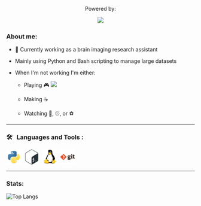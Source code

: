 <a rel="me" href="https://fosstodon.org/@ryantcool"></a>
<p align="center"> Powered by:</p>
<p align="center"><img src="https://media3.giphy.com/media/dRvh1HW5RvBjYZdffi/giphy.gif" width="300"/></p>


### About me: 

- 🏢 Currently working as a brain imaging research assistant
- Mainly using Python and Bash scripting to manage large datasets
- When I'm not working I'm either:
  
	- Playing 🎮 <a href="https://steamcommunity.com/id/loadedvegangoat" alt="Steam Profile"><img src="https://img.shields.io/badge/Loadedvegangoat-%231b2838?logo=steam"/></a>
 
	- Making ☕
   
 	- Watching 🏒, ⚾, or ⚽

--- 

### 🛠️ &nbsp; Languages and Tools :
<p>
	<img src="https://github.com/devicons/devicon/blob/master/icons/python/python-original.svg" title="Python" **alt="Python" width="40" height="40"/>&nbsp;
	<img src="https://github.com/devicons/devicon/blob/master/icons/bash/bash-original.svg" title="Bash" **alt="Bash" width="40" height="40"/>&nbsp;
	<img src="https://github.com/devicons/devicon/blob/master/icons/linux/linux-original.svg" title="Linux" **alt="Linux" width="40" height="40"/>&nbsp;
	<img src="https://github.com/devicons/devicon/blob/master/icons/git/git-original-wordmark.svg" title="Git" **alt="Git" width="40" height="40"/>&nbsp;
</p>

---
### Stats:
![Top Langs](https://github-readme-stats.vercel.app/api/top-langs/?username=ryantcool&theme=dracula&layout=donut&exclude_repo=dotfiles)
